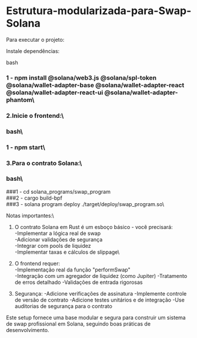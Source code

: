 # Estrutura-modularizada-para-Swap-Solana

Para executar o projeto:

Instale dependências:

bash
### 1 - npm install @solana/web3.js @solana/spl-token @solana/wallet-adapter-base @solana/wallet-adapter-react @solana/wallet-adapter-react-ui @solana/wallet-adapter-phantom\

### 2.Inicie o frontend:\

### bash\
### 1 - npm start\

### 3.Para o contrato Solana:\

### bash\
###1 - cd solana_programs/swap_program\
###2 - cargo build-bpf\
###3 - solana program deploy ./target/deploy/swap_program.so\

Notas importantes:\

1. O contrato Solana em Rust é um esboço básico - você precisará:\
      -Implementar a lógica real de swap\
      -Adicionar validações de segurança\
      -Integrar com pools de liquidez\
      -Implementar taxas e cálculos de slippage\
   
2. O frontend requer:\
      -Implementação real da função "performSwap"\
      -Integração com um agregador de liquidez (como Jupiter)
      -Tratamento de erros detalhado
      -Validações de entrada rigorosas
   
3. Segurança:
      -Adicione verificações de assinatura
      -Implemente controle de versão de contrato
      -Adicione testes unitários e de integração
      -Use auditorias de segurança para o contrato
   
Este setup fornece uma base modular e segura para construir um sistema de swap profissional em Solana, seguindo boas práticas de desenvolvimento.
